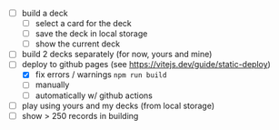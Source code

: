 - [ ] build a deck
  - [ ] select a card for the deck
  - [ ] save the deck in local storage
  - [ ] show the current deck
- [ ] build 2 decks separately (for now, yours and mine)
- [ ] deploy to github pages (see https://vitejs.dev/guide/static-deploy)
  - [x] fix errors / warnings `npm run build`
  - [ ] manually
  - [ ] automatically w/ github actions

- [ ] play using yours and my decks (from local storage)
- [ ] show > 250 records in building
